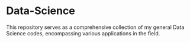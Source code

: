 # Data-Science
This repository serves as a comprehensive collection of my general Data Science codes, encompassing various applications in the field.
